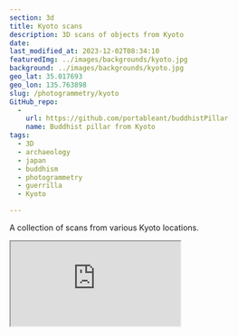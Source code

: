```yaml
---
section: 3d
title: Kyoto scans
description: 3D scans of objects from Kyoto
date:
last_modified_at: 2023-12-02T08:34:10
featuredImg: ../images/backgrounds/kyoto.jpg
background: ../images/backgrounds/kyoto.jpg
geo_lat: 35.017693
geo_lon: 135.763898
slug: /photogrammetry/kyoto
GitHub_repo:
  - 
    url: https://github.com/portableant/buddhistPillar
    name: Buddhist pillar from Kyoto
tags:
  - 3D
  - archaeology
  - japan
  - buddhism
  - photogrammetry
  - guerrilla
  - Kyoto

---
```


A collection of scans from various Kyoto locations.

<div class="ratio ratio-1x1 mb-3">
    <iframe title="A 3D model playlist from Kyoto" src="https://sketchfab.com/playlists/embed?collection=1667f054351d4b18bf9840acccc05aca"  allow="autoplay; fullscreen; vr" mozallowfullscreen="true" webkitallowfullscreen="true"></iframe>
</div>
